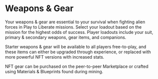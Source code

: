 # Weapons & Gear

Your weapons & gear are essential to your survival when fighting alien forces in Play to Liberate missions. Select your loadout based on the mission for the highest odds of success. Player loadouts include your suit, primary & secondary weapons, gear items, and companions.

Starter weapons & gear will be available to all players free-to-play, and these items can either be upgraded through experience, or replaced with more powerful NFT versions with increased stats.

NFT gear can be purchased on the peer-to-peer Marketplace or crafted using Materials & Blueprints found during mining.
